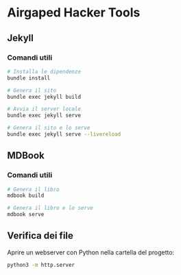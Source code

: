 # Airgaped Hacker Tools

## Jekyll

### Comandi utili

```bash
# Installa le dipendenze
bundle install

# Genera il sito
bundle exec jekyll build

# Avvia il server locale
bundle exec jekyll serve

# Genera il sito e lo serve
bundle exec jekyll serve --livereload
```

## MDBook

### Comandi utili

```bash
# Genera il libro
mdbook build

# Genera il libro e lo serve
mdbook serve
```

## Verifica dei file

Aprire un webserver con Python nella cartella del progetto:

```bash
python3 -m http.server
```